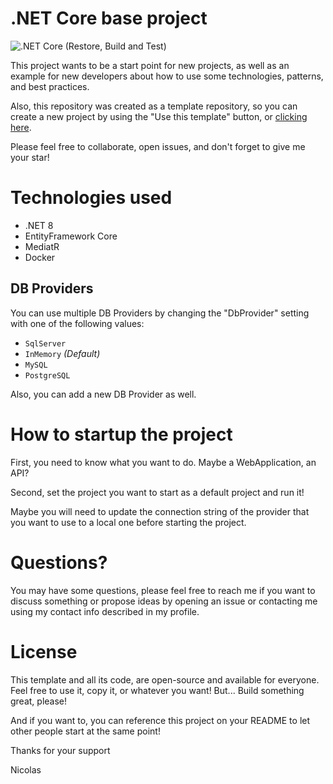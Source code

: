 # .NET Core base project

![.NET Core (Restore, Build and Test)](https://github.com/nruizneiman/netcore-base/workflows/.NET%20Core%20(Restore,%20Build%20and%20Test)/badge.svg)

This project wants to be a start point for new projects, as well as an example for new developers about how to use some technologies, patterns, and best practices.

Also, this repository was created as a template repository, so you can create a new project by using the "Use this template" button, or [clicking here](https://github.com/nruizneiman/netcore-base/generate).

Please feel free to collaborate, open issues, and don't forget to give me your star!

# Technologies used
- .NET 8
- EntityFramework Core
- MediatR
- Docker

## DB Providers
You can use multiple DB Providers by changing the "DbProvider" setting with one of the following values:
- `SqlServer`
- `InMemory` _(Default)_
- `MySQL`
- `PostgreSQL`

Also, you can add a new DB Provider as well.

# How to startup the project
First, you need to know what you want to do. Maybe a WebApplication, an API?

Second, set the project you want to start as a default project and run it!

Maybe you will need to update the connection string of the provider that you want to use to a local one before starting the project.

# Questions?
You may have some questions, please feel free to reach me if you want to discuss something or propose ideas by opening an issue or contacting me using my contact info described in my profile.

# License
This template and all its code, are open-source and available for everyone. Feel free to use it, copy it, or whatever you want! But... Build something great, please!

And if you want to, you can reference this project on your README to let other people start at the same point!

Thanks for your support

Nicolas

